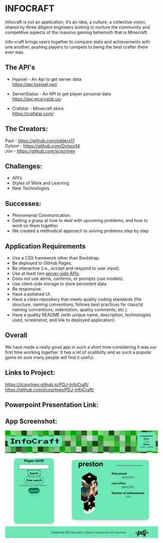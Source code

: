 # INFOCRAFT

Infocraft is not an application, it’s an idea, a culture, a collective vision, shared by three diligent engineers looking to nurture the community and competitive aspects of the massive gaming behemoth that is Minecraft. 

Info-craft brings users together to compare stats and achievements with one another, pushing players to compete to being the best crafter there ever was.

## The API's

* Hypixel - An Api to get server data \
https://api.hypixel.net/ 

* ServerStatus - An API to get player personal data \
https://api.mcsrvstat.us/ 

* Crafatar - Minecraft skins \
https://crafatar.com/

## The Creators:

Paul - https://github.com/odders17 \
Dylson - https://github.com/Dylson14 \
Jon - https://github.com/jjcourtney

## Challenges:

* API’s
* Styles of Work and Learning
* New Technologies


## Successes:

* Phenomenal Communication.
* Getting a grasp at how to deal with upcoming problems, and how to work on them together
* We created a methodical approach to solving problems step by step

## Application Requirements

* Use a CSS framework other than Bootstrap.
* Be deployed to GitHub Pages.
* Be interactive (i.e., accept and respond to user input).
* Use at least two [server-side APIs](https://coding-boot-camp.github.io/full-stack/apis/api-resources).
* Does not use alerts, confirms, or prompts (use modals).
* Use client-side storage to store persistent data.
* Be responsive.
* Have a polished UI.
* Have a clean repository that meets quality coding standards (file structure, naming conventions, follows best practices for class/id naming conventions, indentation, quality comments, etc.).
* Have a quality README (with unique name, description, technologies used, screenshot, and link to deployed application).

## Overall

We have made a really good app in such a short time considering it was our first time working together. It has a lot of scalibility and as such a popular game im sure many people will find it useful.

## Links to Project:

https://jjcourtney.github.io/PDJ-InfoCraft/ \
https://github.com/jjcourtney/PDJ-InfoCraft/

## Powerpoint Presentation Link:

## App Screenshot:

![Webpage Screenshot](./assets/images/InfoCraftScreenShot.png)
